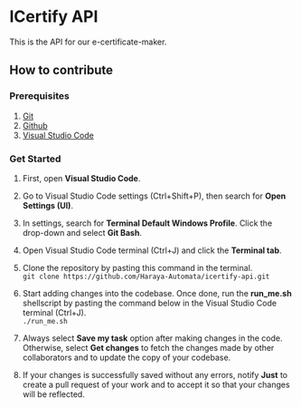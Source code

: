 # ICertify API

This is the API for our e-certificate-maker. 

## How to contribute     

### Prerequisites
1. [Git](https://git-scm.com/)
1. [Github](https://github.com/)
1. [Visual Studio Code](https://code.visualstudio.com/)

### Get Started
1. First, open **Visual Studio Code**.

1. Go to Visual Studio Code settings (Ctrl+Shift+P), then search for **Open Settings (UI)**.

1. In settings, search for **Terminal Default Windows Profile**. Click the drop-down and select **Git Bash**.

1. Open Visual Studio Code terminal (Ctrl+J) and click the **Terminal tab**.

1. Clone the repository by pasting this command in the terminal. \
`git clone https://github.com/Haraya-Automata/icertify-api.git` 

1. Start adding changes into the codebase. Once done, run the **run_me.sh** shellscript by pasting the command below in the Visual Studio Code terminal (Ctrl+J). \
`./run_me.sh`

1. Always select **Save my task** option after making changes in the code. Otherwise, select **Get changes** to fetch the changes made by other collaborators and to update the copy of your codebase.

1. If your changes is successfully saved without any errors, notify **Just** to create a pull request of your work and to accept it so that your changes will be reflected.



